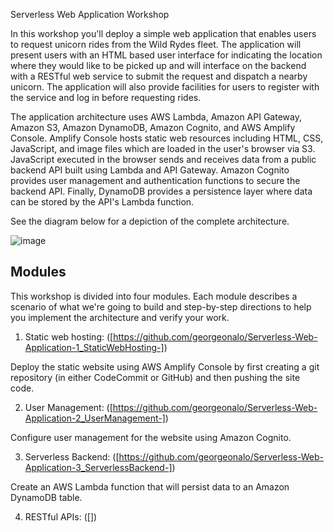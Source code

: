 Serverless Web Application Workshop

In this workshop you'll deploy a simple web application that enables users to request unicorn rides from the Wild Rydes fleet. The application will present users with an HTML based user interface for indicating the location where they would like to be picked up and will interface on the backend with a RESTful web service to submit the request and dispatch a nearby unicorn. The application will also provide facilities for users to register with the service and log in before requesting rides.

The application architecture uses AWS Lambda, Amazon API Gateway, Amazon S3, Amazon DynamoDB, Amazon Cognito, and AWS Amplify Console. Amplify Console hosts static web resources including HTML, CSS, JavaScript, and image files which are loaded in the user's browser via S3. JavaScript executed in the browser sends and receives data from a public backend API built using Lambda and API Gateway. Amazon Cognito provides user management and authentication functions to secure the backend API. Finally, DynamoDB provides a persistence layer where data can be stored by the API's Lambda function.

See the diagram below for a depiction of the complete architecture.

![image](https://user-images.githubusercontent.com/115881685/209079068-8814806e-6ac4-4bcd-b5a1-cff1a8a5c25e.png)

## Modules

This workshop is divided into four modules. Each module describes a scenario of what we're going to build and step-by-step directions to help you implement the architecture and verify your work.

1. Static web hosting: ([https://github.com/georgeonalo/Serverless-Web-Application-1_StaticWebHosting-])

Deploy the static website using AWS Amplify Console by first creating a git repository (in either CodeCommit or GitHub) and then pushing the site code.

2. User Management: ([https://github.com/georgeonalo/Serverless-Web-Application-2_UserManagement-])

Configure user management for the website using Amazon Cognito.

3. Serverless Backend: ([https://github.com/georgeonalo/Serverless-Web-Application-3_ServerlessBackend-])

Create an AWS Lambda function that will persist data to an Amazon DynamoDB table.

4. RESTful APIs: ([])


